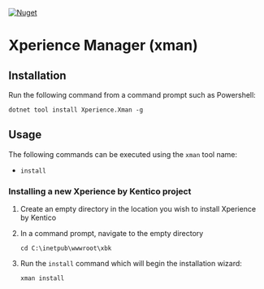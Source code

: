 [![Nuget](https://img.shields.io/nuget/v/Xperience.Xman)](https://www.nuget.org/packages/Xperience.Xman#versions-body-tab)

# Xperience Manager (xman)

## Installation

Run the following command from a command prompt such as Powershell:

`dotnet tool install Xperience.Xman -g`

## Usage

The following commands can be executed using the `xman` tool name:

- `install`

### Installing a new Xperience by Kentico project

1. Create an empty directory in the location you wish to install Xperience by Kentico
1. In a command prompt, navigate to the empty directory

    `cd C:\inetpub\wwwroot\xbk`

1. Run the `install` command which will begin the installation wizard:

    `xman install`